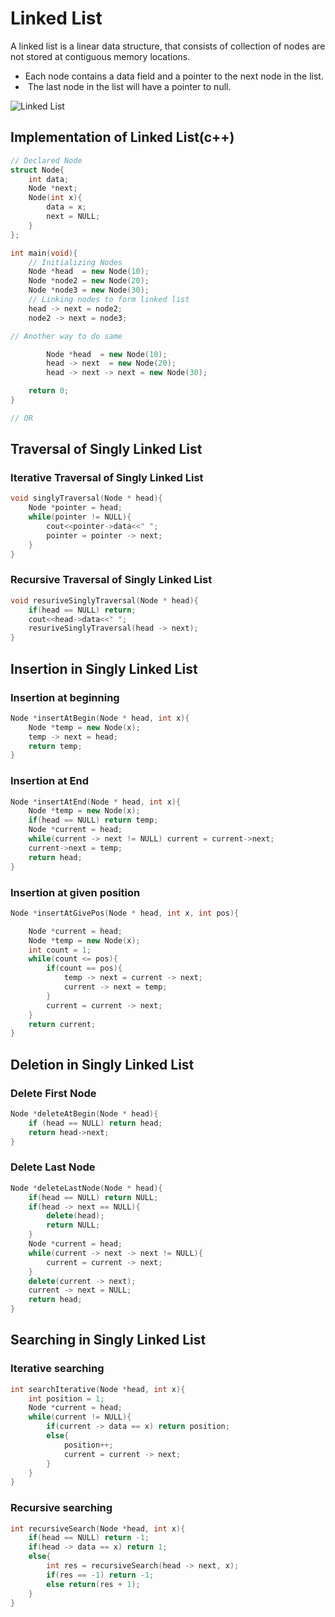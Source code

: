 #  Linked List

A linked list is a linear data structure, that consists of collection of nodes are not stored at contiguous memory locations.
- Each node contains a data field and a pointer to the next node in the list.
-  The last node in the list will have a pointer to null.

![Linked List](https://media.geeksforgeeks.org/wp-content/cdn-uploads/20230726162542/Linked-List-Data-Structure.png)

## Implementation  of Linked List(c++)
```cpp
// Declared Node
struct Node{
	int data;
	Node *next;
	Node(int x){
		data = x;
		next = NULL;
	}
};

int main(void){
	// Initializing Nodes
	Node *head  = new Node(10);
	Node *node2 = new Node(20);
	Node *node3 = new Node(30);
	// Linking nodes to form linked list
	head -> next = node2;
	node2 -> next = node3;

// Another way to do same

		Node *head  = new Node(10);
		head -> next  = new Node(20);
		head -> next -> next = new Node(30);

	return 0;
}

// OR 
```

## Traversal of Singly Linked List
###  Iterative Traversal of Singly Linked List
```cpp
void singlyTraversal(Node * head){
    Node *pointer = head;
    while(pointer != NULL){
        cout<<pointer->data<<" ";
        pointer = pointer -> next;
    }
}
```
### Recursive Traversal of Singly Linked List
```cpp
void resuriveSinglyTraversal(Node * head){
    if(head == NULL) return;
    cout<<head->data<<" ";
    resuriveSinglyTraversal(head -> next);
}
```

## Insertion in Singly Linked List
### Insertion at beginning
```cpp
Node *insertAtBegin(Node * head, int x){
	Node *temp = new Node(x);
	temp -> next = head;
	return temp;
}
```
### Insertion at End
```cpp
Node *insertAtEnd(Node * head, int x){
    Node *temp = new Node(x);
    if(head == NULL) return temp;
    Node *current = head;
    while(current -> next != NULL) current = current->next;
    current->next = temp;
    return head;
}
```
### Insertion at given position
```cpp
Node *insertAtGivePos(Node * head, int x, int pos){

	Node *current = head;
	Node *temp = new Node(x);
	int count = 1;
	while(count <= pos){
		if(count == pos){
			temp -> next = current -> next;
			current -> next = temp;
		}
		current = current -> next;
	}
	return current;
}
```

## Deletion in Singly Linked List
### Delete First Node 
```cpp
Node *deleteAtBegin(Node * head){
    if (head == NULL) return head;
    return head->next;
}
```
### Delete Last Node
```cpp
Node *deleteLastNode(Node * head){
	if(head == NULL) return NULL;
	if(head -> next == NULL){
		delete(head);
		return NULL;
	}
	Node *current = head;
	while(current -> next -> next != NULL){
		current = current -> next;
	}
	delete(current -> next);
	current -> next = NULL;
	return head;
}
```

## Searching in Singly Linked List
### Iterative searching
```cpp
int searchIterative(Node *head, int x){
    int position = 1;
    Node *current = head;
    while(current != NULL){
        if(current -> data == x) return position;
        else{
            position++;
            current = current -> next;
        }
    }
}
```
### Recursive searching
```cpp
int recursiveSearch(Node *head, int x){
    if(head == NULL) return -1;
    if(head -> data == x) return 1;
    else{
        int res = recursiveSearch(head -> next, x);
        if(res == -1) return -1;
        else return(res + 1);
    }
}
```

